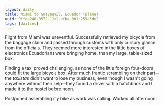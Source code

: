 ```yaml
---
layout: daily
title: Miami to Guayaquil, Ecuador (plane)
uuid: 0ffea240-0572-11e1-bfba-001c259a5de2
tags: [dailies]
---
```

Flight from Miami was uneventful. Successfully retrieved my bicycle from the
baggage claim and passed through customs with only cursory glance from the
officials. They seemed more interested in the little boxes of electronics Ecuadorians
were bringing home, than my large, table-sized box.

Finding a taxi proved challenging, as none of the little foreign four-doors
could fit the large bicycle box. After much frantic scrambling on their part--the *taxistas* didn't want to lose my business, even though I wasn't going anywhere without their help--they found a driver with a hatchback and I made it to the hostel before noon.

Postponed assembling my bike as work was calling. Worked all afternoon.


